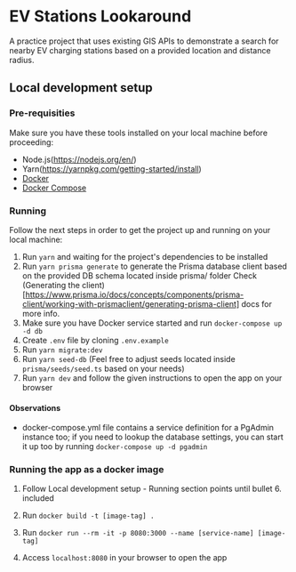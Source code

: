# EV Stations Lookaround

A practice project that uses existing GIS APIs to demonstrate a search for nearby EV charging stations based on a provided location and distance radius.

## Local development setup

### Pre-requisities

Make sure you have these tools installed on your local machine before proceeding:

- Node.js(https://nodejs.org/en/)
- Yarn(https://yarnpkg.com/getting-started/install)
- [Docker](https://docs.docker.com/get-docker/)
- [Docker Compose](https://docs.docker.com/compose/)

### Running

Follow the next steps in order to get the project up and running on your local machine:

1. Run `yarn` and waiting for the project's dependencies to be installed
2. Run `yarn prisma generate` to generate the Prisma database client based on the provided DB schema located inside prisma/ folder
   Check (Generating the client)[https://www.prisma.io/docs/concepts/components/prisma-client/working-with-prismaclient/generating-prisma-client] docs for more info.
3. Make sure you have Docker service started and run `docker-compose up -d db`
4. Create `.env` file by cloning `.env.example`
5. Run `yarn migrate:dev`
6. Run `yarn seed-db` (Feel free to adjust seeds located inside `prisma/seeds/seed.ts` based on your needs)
7. Run `yarn dev` and follow the given instructions to open the app on your browser

#### Observations

- docker-compose.yml file contains a service definition for a PgAdmin instance too; if you need to lookup the database settings, you can start it up too by running `docker-compose up -d pgadmin`

### Running the app as a docker image

1. Follow Local development setup - Running section points until bullet 6. included

2. Run `docker build -t [image-tag] .`

3. Run `docker run --rm -it -p 8080:3000 --name [service-name] [image-tag]`

4. Access `localhost:8080` in your browser to open the app
